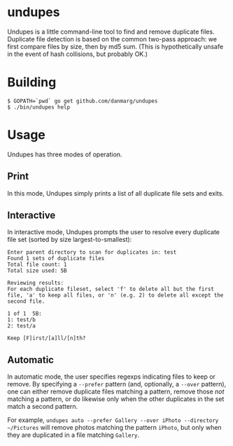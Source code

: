 undupes
=======

Undupes is a little command-line tool to find and remove duplicate files. Duplicate file detection is based on the common two-pass approach: we first compare files by size, then by md5 sum. (This is hypothetically unsafe in the event of hash collisions, but probably OK.)

Building
========

    $ GOPATH=`pwd` go get github.com/danmarg/undupes
    $ ./bin/undupes help

Usage
=====

Undupes has three modes of operation. 

Print
-----
In this mode, Undupes simply prints a list of all duplicate file sets and exits. 

Interactive
-----------
In interactive mode, Undupes prompts the user to resolve every duplicate file set (sorted by size largest-to-smallest):

    Enter parent directory to scan for duplicates in: test
    Found 1 sets of duplicate files
    Total file count: 1
    Total size used: 5B

    Reviewing results:
    For each duplicate fileset, select 'f' to delete all but the first file, 'a' to keep all files, or 'n' (e.g. 2) to delete all except the second file.

    1 of 1  5B:
    1: test/b
    2: test/a

    Keep [F]irst/[a]ll/[n]th?

Automatic
---------
In automatic mode, the user specifies regexps indicating files to keep or remove. By specifying a `--prefer` pattern (and, optionally, a `--over` pattern), one can either remove duplicate files matching a pattern, remove those _not_ matching a pattern, or do likewise only when the other duplicates in the set match a second pattern.

For example, `undupes auto --prefer Gallery --over iPhoto --directory ~/Pictures` will remove photos matching the pattern `iPhoto`, but only when they are duplicated in a file matching `Gallery`. 
